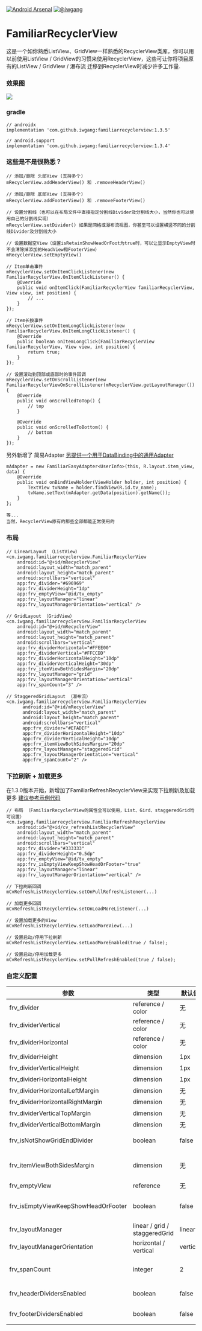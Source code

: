 [![Android Arsenal](https://img.shields.io/badge/Android%20Arsenal-FamiliarRecyclerView-green.svg?style=true)](https://android-arsenal.com/details/1/2829)
[![@iwgang](https://img.shields.io/badge/weibo-%40iwgang-blue.svg)](http://weibo.com/iwgang)

# FamiliarRecyclerView
这是一个如你熟悉ListView、GridView一样熟悉的RecyclerView类库，你可以用以前使用ListView / GridView的习惯来使用RecyclerView，这些可让你将项目原有的ListView / GridView / 瀑布流 迁移到RecyclerView时减少许多工作量.

### 效果图
![](https://raw.githubusercontent.com/iwgang/FamiliarRecyclerView/master/screenshot/screenshot.gif)  

### gradle
```
// androidx
implementation 'com.github.iwgang:familiarrecyclerview:1.3.5'

// android.support
implementation 'com.github.iwgang:familiarrecyclerview:1.3.4'
```

### 这些是不是很熟悉？
```
// 添加/删除 头部View (支持多个)
mRecyclerView.addHeaderView() 和 .removeHeaderView()

// 添加/删除 底部View (支持多个)
mRecyclerView.addFooterView() 和 .removeFooterView()

// 设置分割线（也可以在布局文件中直接指定分割线Divider及分割线大小，当然你也可以使用自己的分割线实现）
mRecyclerView.setDivider() 如果是网格或瀑布流视图，你甚至可以设置横竖不同的分割线Divider及分割线大小

// 设置数据空View（设置isRetainShowHeadOrFoot为true时，可以让显示EmptyView时不会清除掉添加的HeadView和FooterView）
mRecyclerView.setEmptyView()

// Item单击事件
mRecyclerView.setOnItemClickListener(new FamiliarRecyclerView.OnItemClickListener() {
    @Override
    public void onItemClick(FamiliarRecyclerView familiarRecyclerView, View view, int position) {
        // ...
    }
});

// Item长按事件
mRecyclerView.setOnItemLongClickListener(new FamiliarRecyclerView.OnItemLongClickListener() {
    @Override
    public boolean onItemLongClick(FamiliarRecyclerView familiarRecyclerView, View view, int position) {
        return true;
    }
});

// 设置滚动到顶部或底部时的事件回调
mRecyclerView.setOnScrollListener(new FamiliarRecyclerViewOnScrollListener(mRecyclerView.getLayoutManager()) {
    @Override
    public void onScrolledToTop() {
        // top
    }

    @Override
    public void onScrolledToBottom() {
        // bottom
    }
});
```


另外新增了
简易Adapter [另提供一个用于DataBinding中的通用Adapter](https://github.com/iwgang/FamiliarRecyclerView/blob/master/app/src/main/java/cn/iwgang/familiarrecyclerviewdemo/DataBindingAdapter.java)
```
mAdapter = new FamiliarEasyAdapter<UserInfo>(this, R.layout.item_view, data) {
    @Override
    public void onBindViewHolder(ViewHolder holder, int position) {
        TextView tvName = holder.findView(R.id.tv_name);
        tvName.setText(mAdapter.getData(position).getName());
    }
};

等...
当然，RecyclerView原有的那些全部都能正常使用的
```

### 布局
``` 
// LinearLayout （ListView）
<cn.iwgang.familiarrecyclerview.FamiliarRecyclerView
    android:id="@+id/mRecyclerView"
    android:layout_width="match_parent"
    android:layout_height="match_parent"
    android:scrollbars="vertical"
    app:frv_divider="#696969"
    app:frv_dividerHeight="1dp"
    app:frv_emptyView="@id/tv_empty"
    app:frv_layoutManager="linear"
    app:frv_layoutManagerOrientation="vertical" />
    
// GridLayout （GridView）
<cn.iwgang.familiarrecyclerview.FamiliarRecyclerView
    android:id="@+id/mRecyclerView"
    android:layout_width="match_parent"
    android:layout_height="match_parent"
    android:scrollbars="vertical"
    app:frv_dividerHorizontal="#FFEE00"
    app:frv_dividerVertical="#FFCCDD"
    app:frv_dividerHorizontalHeight="10dp"
    app:frv_dividerVerticalHeight="30dp"
    app:frv_itemViewBothSidesMargin="20dp"
    app:frv_layoutManager="grid"
    app:frv_layoutManagerOrientation="vertical"
    app:frv_spanCount="3" />
    
// StaggeredGridLayout （瀑布流）
<cn.iwgang.familiarrecyclerview.FamiliarRecyclerView
      android:id="@+id/mRecyclerView"
      android:layout_width="match_parent"
      android:layout_height="match_parent"
      android:scrollbars="vertical"
      app:frv_divider="#EFADEF"
      app:frv_dividerHorizontalHeight="10dp"
      app:frv_dividerVerticalHeight="10dp"
      app:frv_itemViewBothSidesMargin="20dp"
      app:frv_layoutManager="staggeredGrid"
      app:frv_layoutManagerOrientation="vertical"
      app:frv_spanCount="2" />
```

### 下拉刷新 + 加载更多
在1.3.0版本开始，新增加了FamiliarRefreshRecyclerView来实现下拉刷新及加载更多
[建议参考示例代码](https://github.com/iwgang/FamiliarRecyclerView/blob/master/app/src/main/java/cn/iwgang/familiarrecyclerviewdemo/ImitateNewListViewDemoActivity.java)
```
// 布局 （FamiliarRecyclerView的属性全可以使用，List、Gird、staggeredGrid均可设置）
<cn.iwgang.familiarrecyclerview.FamiliarRefreshRecyclerView
    android:id="@+id/cv_refreshListRecyclerView"
    android:layout_width="match_parent"
    android:layout_height="match_parent"
    android:scrollbars="vertical"
    app:frv_divider="#333333"
    app:frv_dividerHeight="0.5dp"
    app:frv_emptyView="@id/tv_empty"
    app:frv_isEmptyViewKeepShowHeadOrFooter="true"
    app:frv_layoutManager="linear"
    app:frv_layoutManagerOrientation="vertical" />

// 下拉刷新回调
mCvRefreshListRecyclerView.setOnPullRefreshListener(...)

// 加载更多回调
mCvRefreshListRecyclerView.setOnLoadMoreListener(...)

// 设置加载更多的View
mCvRefreshListRecyclerView.setLoadMoreView(...)

// 设置启动/停用下拉刷新
mCvRefreshListRecyclerView.setLoadMoreEnabled(true / false);

// 设置启动/停用加载更多
mCvRefreshListRecyclerView.setPullRefreshEnabled(true / false);
```

### 自定义配置
|    参数 | 类型 | 默认值 | 说明|
|--- | --- | ---| ---|
|frv_divider                 | reference / color               | 无        | 全局分割线divider|
|frv_dividerVertical         | reference / color               | 无        | 垂直分割线divider|
|frv_dividerHorizontal       | reference / color               | 无        | 水平分割线divider|
|frv_dividerHeight           | dimension                      | 1px       | 全局分割线size|
|frv_dividerVerticalHeight   | dimension                      | 1px       | 垂直分割线size|
|frv_dividerHorizontalHeight | dimension                      | 1px       | 水平分割线size|
|frv_dividerHorizontalLeftMargin | dimension                      | 无       | 水平分割线左边距 |
|frv_dividerHorizontalRightMargin | dimension                      | 无       | 水平分割线右边距 |
|frv_dividerVerticalTopMargin | dimension                      | 无       | 垂直分割线上边距 |
|frv_dividerVerticalBottomMargin | dimension                      | 无       | 垂直分割线下边距 |
|frv_isNotShowGridEndDivider | boolean                        | false     | 是否不显示Grid最后item的分割线|
|frv_itemViewBothSidesMargin | dimension                      | 无        | itemView两边的边距（不会设置headerView和footerView的两边）|
|frv_emptyView               | reference                      | 无        | emptyView id|
|frv_isEmptyViewKeepShowHeadOrFooter | boolean                | false     | 显示EmptyView时，是否保留显示已设置的HeadView和FooterView|
|frv_layoutManager           | linear / grid / staggeredGrid  | linear    | 布局类型|
|frv_layoutManagerOrientation| horizontal / vertical          | vertical  | 布局方向|
|frv_spanCount               | integer                        | 2         | 格子数量，frv_layoutManager=grid / staggeredGrid时有效|
|frv_headerDividersEnabled   | boolean                        | false     | 是否启用headView中的分割线|
|frv_footerDividersEnabled   | boolean                        | false     | 是否启用footerView中的分割线|


